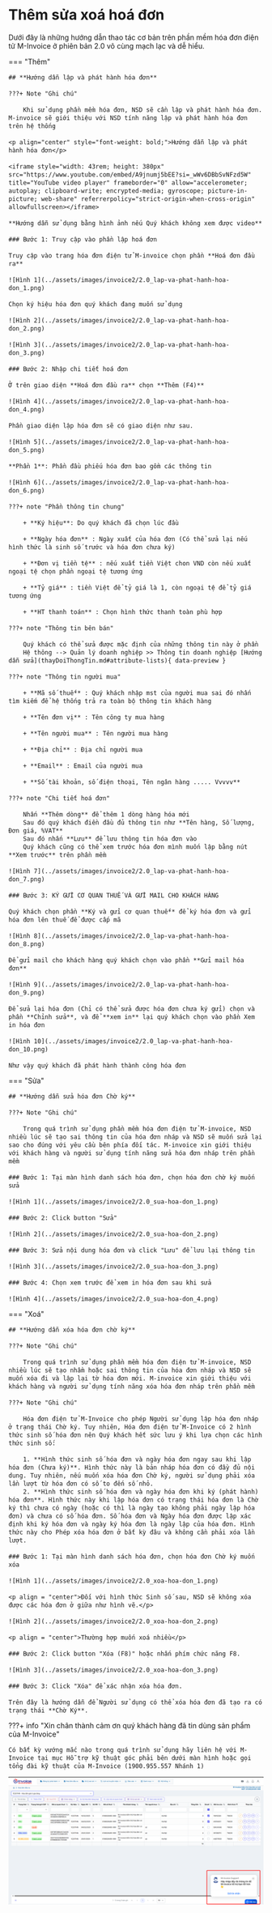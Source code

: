 # **Thêm sửa xoá hoá đơn**

Dưới đây là những hướng dẫn thao tác cơ bản trên phần mềm hóa đơn điện tử M-Invoice ở phiên bản 2.0 vô cùng mạch lạc và dễ hiểu.

=== "Thêm"

    ## **Hướng dẫn lập và phát hành hóa đơn**

    ???+ Note "Ghi chú"

        Khi sử dụng phần mềm hóa đơn, NSD sẽ cần lập và phát hành hóa đơn. M-invoice sẽ giới thiệu với NSD tính năng lập và phát hành hóa đơn trên hệ thống

    <p align="center" style="font-weight: bold;">Hướng dẫn lập và phát hành hóa đơn</p>

    <iframe style="width: 43rem; height: 380px" src="https://www.youtube.com/embed/A9jnumj5bEE?si=_wWv6DBbSvNFzd5W" title="YouTube video player" frameborder="0" allow="accelerometer; autoplay; clipboard-write; encrypted-media; gyroscope; picture-in-picture; web-share" referrerpolicy="strict-origin-when-cross-origin" allowfullscreen></iframe>

    **Hướng dẫn sử dụng bằng hình ảnh nếu Quý khách không xem được video**

    ### Bước 1: Truy cập vào phần lập hoá đơn

    Truy cập vào trang hóa đơn điện tử M-invoice chọn phần **Hoá đơn đầu ra**

    ![Hình 1](../assets/images/invoice2/2.0_lap-va-phat-hanh-hoa-don_1.png)

    Chọn ký hiệu hóa đơn quý khách đang muốn sử dụng

    ![Hình 2](../assets/images/invoice2/2.0_lap-va-phat-hanh-hoa-don_2.png)

    ![Hình 3](../assets/images/invoice2/2.0_lap-va-phat-hanh-hoa-don_3.png)

    ### Bước 2: Nhập chi tiết hoá đơn

    Ở trên giao diện **Hoá đơn đầu ra** chọn **Thêm (F4)**

    ![Hình 4](../assets/images/invoice2/2.0_lap-va-phat-hanh-hoa-don_4.png)

    Phần giao diện lập hóa đơn sẽ có giao diện như sau.

    ![Hình 5](../assets/images/invoice2/2.0_lap-va-phat-hanh-hoa-don_5.png)

    **Phần 1**: Phần đầu phiếu hóa đơn bao gồm các thông tin

    ![Hình 6](../assets/images/invoice2/2.0_lap-va-phat-hanh-hoa-don_6.png)

    ???+ note "Phần thông tin chung"

        + **Ký hiệu**: Do quý khách đã chọn lúc đầu

        + **Ngày hóa đơn** : Ngày xuất của hóa đơn (Có thể sửa lại nếu hình thức là sinh số trước và hóa đơn chưa ký)

        + **Đơn vị tiền tệ** : nếu xuất tiền Việt chon VND còn nếu xuất ngoại tệ chọn phần ngoại tệ tương ứng

        + **Tỷ giá** : tiền Việt để tỷ giá là 1, còn ngoại tệ để tỷ giá tương ứng

        + **HT thanh toán** : Chọn hình thức thanh toàn phù hợp

    ???+ note "Thông tin bên bán"

        Quý khách có thể sửa được mặc định của những thông tin này ở phần
        Hệ thông --> Quản lý doanh nghiệp >> Thông tin doanh nghiệp [Hướng dẫn sửa](thayDoiThongTin.md#attribute-lists){ data-preview }

    ???+ note "Thông tin người mua"

        + **Mã số thuế** : Quý khách nhập mst của người mua sai đó nhấn tìm kiếm để hệ thống trả ra toàn bộ thông tin khách hàng

        + **Tên đơn vị** : Tên công ty mua hàng

        + **Tên người mua** : Tên người mua hàng

        + **Địa chỉ** : Địa chỉ người mua

        + **Email** : Email của người mua

        + **Số tài khoản, số điện thoại, Tên ngân hàng ..... Vvvvv**

    ???+ note "Chi tiết hoá đơn"

        Nhấn **Thêm dòng** để thêm 1 dòng hàng hóa mới
        Sau đó quý khách điền đầu đủ thông tin như **Tên hàng, Số lượng, Đơn giá, %VAT**
        Sau đó nhấn **Lưu** để lưu thông tin hóa đơn vào
        Quý khách cũng có thể xem trước hóa đơn mình muốn lập bằng nút **Xem trước** trên phần mềm

    ![Hình 7](../assets/images/invoice2/2.0_lap-va-phat-hanh-hoa-don_7.png)

    ### Bước 3: KÝ GỬI CƠ QUAN THUẾ VÀ GỬI MAIL CHO KHÁCH HÀNG

    Quý khách chọn phần **Ký và gửi cơ quan thuế** để ký hóa đơn và gửi hóa đơn lên thuế để được cấp mã

    ![Hình 8](../assets/images/invoice2/2.0_lap-va-phat-hanh-hoa-don_8.png)

    Để gửi mail cho khách hàng quý khách chọn vào phần **Gửi mail hóa đơn**

    ![Hình 9](../assets/images/invoice2/2.0_lap-va-phat-hanh-hoa-don_9.png)

    Để sửa lại hóa đơn (Chỉ có thể sửa được hóa đơn chưa ký gửi) chọn và phần **Chỉnh sửa**, và để **xem in** lại quý khách chọn vào phần Xem in hóa đơn

    ![Hình 10](../assets/images/invoice2/2.0_lap-va-phat-hanh-hoa-don_10.png)

    Như vậy quý khách đã phát hành thành công hóa đơn

=== "Sửa"

    ## **Hướng dẫn sửa hóa đơn Chờ ký**

    ???+ Note "Ghi chú"

        Trong quá trình sử dụng phần mềm hóa đơn điện tử M-invoice, NSD nhiều lúc sẽ tạo sai thông tin của hóa đơn nháp và NSD sẽ muốn sửa lại sao cho đúng với yêu cầu bên phía đối tác. M-invoice xin giới thiệu với khách hàng và người sử dụng tính năng sửa hóa đơn nháp trên phần mềm

    ### Bước 1: Tại màn hình danh sách hóa đơn, chọn hóa đơn chờ ký muốn sửa

    ![Hình 1](../assets/images/invoice2/2.0_sua-hoa-don_1.png)

    ### Bước 2: Click button "Sửa"

    ![Hình 2](../assets/images/invoice2/2.0_sua-hoa-don_2.png)

    ### Bước 3: Sửa nội dung hóa đơn và click "Lưu" để lưu lại thông tin

    ![Hình 3](../assets/images/invoice2/2.0_sua-hoa-don_3.png)

    ### Bước 4: Chọn xem trước để xem in hóa đơn sau khi sửa

    ![Hình 4](../assets/images/invoice2/2.0_sua-hoa-don_4.png)

=== "Xoá"

    ## **Hướng dẫn xóa hóa đơn chờ ký**

    ???+ Note "Ghi chú"

        Trong quá trình sử dụng phần mềm hóa đơn điện tử M-invoice, NSD nhiều lúc sẽ tạo nhầm hoặc sai thông tin của hóa đơn nháp và NSD sẽ muốn xóa đi và lập lại tờ hóa đơn mới. M-invoice xin giới thiệu với khách hàng và người sử dụng tính năng xóa hóa đơn nháp trên phần mềm

    ???+ Note "Ghi chú"

        Hóa đơn điện tử M-Invoice cho phép Người sử dụng lập hóa đơn nháp ở trạng thái Chờ ký. Tuy nhiên, Hóa đơn điện tử M-Invoice có 2 hình thức sinh số hóa đơn nên Quý khách hết sức lưu ý khi lựa chọn các hình thức sinh số:

        1. **Hình thức sinh số hóa đơn và ngày hóa đơn ngay sau khi lập hóa đơn (Chưa ký)**. Hình thức này là bản nháp hóa đơn có đầy đủ nội dung. Tuy nhiên, nếu muốn xóa hóa đơn Chờ ký, người sử dụng phải xóa lần lượt từ hóa đơn có số to đến số nhỏ.
        2. **Hình thức sinh số hóa đơn và ngày hóa đơn khi ký (phát hành) hóa đơn**. Hình thức này khi lập hóa đơn có trạng thái hóa đơn là Chờ ký thì chưa có ngày (hoặc có thì là ngày tạo không phải ngày lập hóa đơn) và chưa có số hóa đơn. Số hóa đơn và Ngày hóa đơn được lập xác định khi ký hóa đơn và ngày ký hóa đơn là ngày lập của hóa đơn. Hình thức này cho Phép xóa hóa đơn ở bất kỳ đâu và không cần phải xóa lần lượt.

    ### Bước 1: Tại màn hình danh sách hóa đơn, chọn hóa đơn Chờ ký muốn xóa

    ![Hình 1](../assets/images/invoice2/2.0_xoa-hoa-don_1.png)

    <p align = "center">Đối với hình thức Sinh số sau, NSD sẽ không xóa được các hóa đơn ở giữa như hình vẽ.</p>

    ![Hình 2](../assets/images/invoice2/2.0_xoa-hoa-don_2.png)

    <p align = "center">Thường hợp muốn xoá nhiều</p>

    ### Bước 2: Click button "Xóa (F8)" hoặc nhấn phím chức năng F8.

    ![Hình 3](../assets/images/invoice2/2.0_xoa-hoa-don_3.png)

    ### Bước 3: Click "Xóa" để xác nhận xóa hóa đơn.

    Trên đây là hướng dẫn để Người sử dụng có thể xóa hóa đơn đã tạo ra có trạng thái **Chờ Ký**.

???+ info "Xin chân thành cảm ơn quý khách hàng đã tin dùng sản phẩm của M-Invoice"

    Có bất kỳ vướng mắc nào trong quá trình sử dụng hãy liên hệ với M-Invoice tại mục Hỗ trợ kỹ thuật góc phải bên dưới màn hình hoặc gọi tổng đài kỹ thuật của M-Invoice (1900.955.557 Nhánh 1)

![Hình 11](../assets/images/invoice2/hotro.png)
